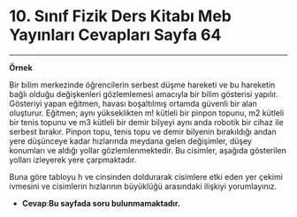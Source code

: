 # 10. Sınıf Fizik Ders Kitabı Meb Yayınları Cevapları Sayfa 64

---

**Örnek**

Bir bilim merkezinde öğrencilerin serbest düşme hareketi ve bu hareketin bağlı olduğu değişkenleri gözlemlemesi amacıyla bir bilim gösterisi yapılır. Gösteriyi yapan eğitmen, havası boşaltılmış ortamda güvenli bir alan oluşturur. Eğitmen; aynı yükseklikten m! kütleli bir pinpon topunu, m2 kütleli bir tenis topunu ve m3 kütleli bir demir bilyeyi aynı anda robotik bir cihaz ile serbest bırakır. Pinpon topu, tenis topu ve demir bilyenin bırakıldığı andan yere düşünceye kadar hızlarında meydana gelen değişimler, düşey konumları ve aldığı yollar gözlemlenmektedir. Bu cisimler, aşağıda gösterilen yolları izleyerek yere çarpmaktadır.

Buna göre tabloyu h ve cinsinden doldurarak cisimlere etki eden yer çekimi ivmesini ve cisimlerin hızlarının büyüklüğü arasındaki ilişkiyi yorumlayınız.

-   **Cevap**:**Bu sayfada soru bulunmamaktadır.**